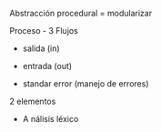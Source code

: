 Abstracción procedural = modularizar

Proceso - 3 Flujos

- salida (in)

- entrada (out)

- standar error (manejo de errores)

2 elementos 

- A  nálisis léxico
